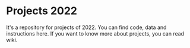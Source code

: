 # Projects 2022

It's a repository for projects of 2022. You can find code, data and instructions here. If you want to know more about projects, you can read wiki.
